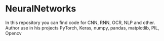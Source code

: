 # NeuralNetworks
In this repository you can find code for CNN, RNN, OCR, NLP and other. Author use in his projects PyTorch, Keras, numpy, pandas, matplotlib, PIL, Opencv 
